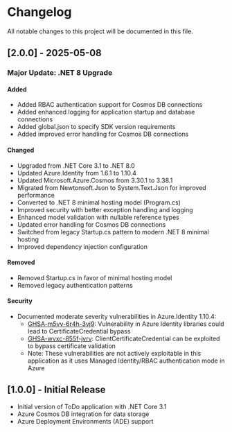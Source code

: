 # Changelog

All notable changes to this project will be documented in this file.

## [2.0.0] - 2025-05-08

### Major Update: .NET 8 Upgrade

#### Added
- Added RBAC authentication support for Cosmos DB connections
- Added enhanced logging for application startup and database connections
- Added global.json to specify SDK version requirements
- Added improved error handling for Cosmos DB connections

#### Changed
- Upgraded from .NET Core 3.1 to .NET 8.0
- Updated Azure.Identity from 1.6.1 to 1.10.4
- Updated Microsoft.Azure.Cosmos from 3.30.1 to 3.38.1
- Migrated from Newtonsoft.Json to System.Text.Json for improved performance
- Converted to .NET 8 minimal hosting model (Program.cs)
- Improved security with better exception handling and logging
- Enhanced model validation with nullable reference types
- Updated error handling for Cosmos DB connections
- Switched from legacy Startup.cs pattern to modern .NET 8 minimal hosting
- Improved dependency injection configuration

#### Removed
- Removed Startup.cs in favor of minimal hosting model
- Removed legacy authentication patterns

#### Security
- Documented moderate severity vulnerabilities in Azure.Identity 1.10.4:
  - [GHSA-m5vv-6r4h-3vj9](https://github.com/advisories/GHSA-m5vv-6r4h-3vj9): Vulnerability in Azure Identity libraries could lead to CertificateCredential bypass
  - [GHSA-wvxc-855f-jvrv](https://github.com/advisories/GHSA-wvxc-855f-jvrv): ClientCertificateCredential can be exploited to bypass certificate validation
  - Note: These vulnerabilities are not actively exploitable in this application as it uses Managed Identity/RBAC authentication mode in Azure

## [1.0.0] - Initial Release

- Initial version of ToDo application with .NET Core 3.1
- Azure Cosmos DB integration for data storage
- Azure Deployment Environments (ADE) support